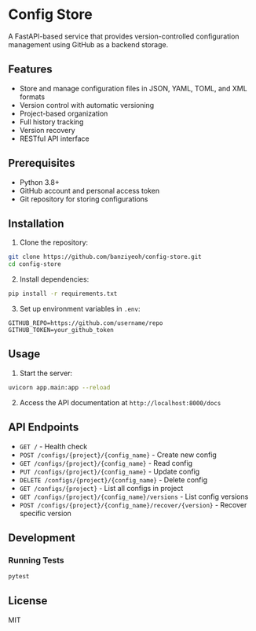 # Config Store

A FastAPI-based service that provides version-controlled configuration management using GitHub as a backend storage.

## Features

- Store and manage configuration files in JSON, YAML, TOML, and XML formats
- Version control with automatic versioning
- Project-based organization
- Full history tracking
- Version recovery
- RESTful API interface

## Prerequisites

- Python 3.8+
- GitHub account and personal access token
- Git repository for storing configurations

## Installation

1. Clone the repository:

```bash
git clone https://github.com/banziyeoh/config-store.git
cd config-store
```

2. Install dependencies:

```bash
pip install -r requirements.txt
```

3. Set up environment variables in `.env`:

```env
GITHUB_REPO=https://github.com/username/repo
GITHUB_TOKEN=your_github_token
```

## Usage

1. Start the server:

```bash
uvicorn app.main:app --reload
```

2. Access the API documentation at `http://localhost:8000/docs`

## API Endpoints

- `GET /` - Health check
- `POST /configs/{project}/{config_name}` - Create new config
- `GET /configs/{project}/{config_name}` - Read config
- `PUT /configs/{project}/{config_name}` - Update config
- `DELETE /configs/{project}/{config_name}` - Delete config
- `GET /configs/{project}` - List all configs in project
- `GET /configs/{project}/{config_name}/versions` - List config versions
- `POST /configs/{project}/{config_name}/recover/{version}` - Recover specific version

## Development

### Running Tests

```bash
pytest
```

## License

MIT
